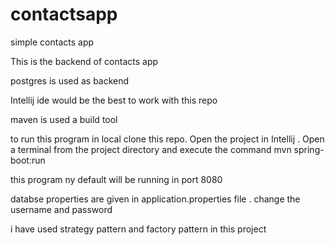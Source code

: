 # contactsapp
simple contacts app

This is the backend of contacts app 

postgres is used as backend

Intellij ide would be the best to work with this repo

maven is used a build tool

to run this program in local clone this repo. Open the project in Intellij . Open a terminal from the project directory and execute the command mvn spring-boot:run

this program ny default will be running in port 8080

databse properties are given in application.properties file . change the username and password 


i have used strategy pattern and factory pattern in this project 
